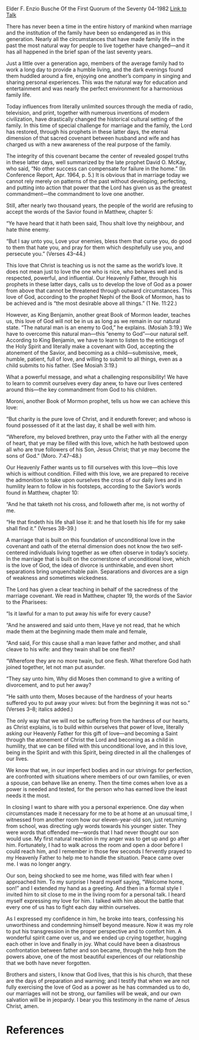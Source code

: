 Elder F. Enzio Busche
Of the First Quorum of the Seventy
04-1982
[Link to Talk](https://www.churchofjesuschrist.org/study/general-conference/1982/04/love-is-the-power-that-will-cure-the-family?lang=eng)

There has never been a time in the entire history of mankind when marriage and the institution of the family have been so endangered as in this generation. Nearly all the circumstances that have made family life in the past the most natural way for people to live together have changed—and it has all happened in the brief span of the last seventy years.

Just a little over a generation ago, members of the average family had to work a long day to provide a humble living, and the dark evenings found them huddled around a fire, enjoying one another’s company in singing and sharing personal experiences. This was the natural way for education and entertainment and was nearly the perfect environment for a harmonious family life.

Today influences from literally unlimited sources through the media of radio, television, and print, together with numerous inventions of modern civilization, have drastically changed the historical cultural setting of the family. In this time of special challenge for marriage and the family, the Lord has restored, through his prophets in these latter days, the eternal dimension of that sacred covenant between husband and wife and has charged us with a new awareness of the real purpose of the family.

The integrity of this covenant became the center of revealed gospel truths in these latter days, well summarized by the late prophet David O. McKay, who said, “No other success can compensate for failure in the home.” (In Conference Report, Apr. 1964, p. 5.) It is obvious that in marriage today we cannot rely merely on patterns of the past without developing, perfecting, and putting into action that power that the Lord has given us as the greatest commandment—the commandment to love one another.

Still, after nearly two thousand years, the people of the world are refusing to accept the words of the Savior found in Matthew, chapter 5:

“Ye have heard that it hath been said, Thou shalt love thy neighbour, and hate thine enemy.

“But I say unto you, Love your enemies, bless them that curse you, do good to them that hate you, and pray for them which despitefully use you, and persecute you.” (Verses 43–44.)

This love that Christ is teaching us is not the same as the world’s love. It does not mean just to love the one who is nice, who behaves well and is respected, powerful, and influential. Our Heavenly Father, through his prophets in these latter days, calls us to develop the love of God as a power from above that cannot be threatened through outward circumstances. This love of God, according to the prophet Nephi of the Book of Mormon, has to be achieved and is “the most desirable above all things.” (1 Ne. 11:22.)

However, as King Benjamin, another great Book of Mormon leader, teaches us, this love of God will not be in us as long as we remain in our natural state. “The natural man is an enemy to God,” he explains. (Mosiah 3:19.) We have to overcome this natural man—this “enemy to God”—our natural self. According to King Benjamin, we have to learn to listen to the enticings of the Holy Spirit and literally make a covenant with God, accepting the atonement of the Savior, and becoming as a child—submissive, meek, humble, patient, full of love, and willing to submit to all things, even as a child submits to his father. (See Mosiah 3:19.)

What a powerful message, and what a challenging responsibility! We have to learn to commit ourselves every day anew, to have our lives centered around this—the key commandment from God to his children.

Moroni, another Book of Mormon prophet, tells us how we can achieve this love:

“But charity is the pure love of Christ, and it endureth forever; and whoso is found possessed of it at the last day, it shall be well with him.

“Wherefore, my beloved brethren, pray unto the Father with all the energy of heart, that ye may be filled with this love, which he hath bestowed upon all who are true followers of his Son, Jesus Christ; that ye may become the sons of God.” (Moro. 7:47–48.)

Our Heavenly Father wants us to fill ourselves with this love—this love which is without condition. Filled with this love, we are prepared to receive the admonition to take upon ourselves the cross of our daily lives and in humility learn to follow in his footsteps, according to the Savior’s words found in Matthew, chapter 10:

“And he that taketh not his cross, and followeth after me, is not worthy of me.

“He that findeth his life shall lose it: and he that loseth his life for my sake shall find it.” (Verses 38–39.)

A marriage that is built on this foundation of unconditional love in the covenant and oath of the eternal dimension does not know the two self-centered individuals living together as we often observe in today’s society. In the marriage that is built on the cornerstone of unconditional love, which is the love of God, the idea of divorce is unthinkable, and even short separations bring unquenchable pain. Separations and divorces are a sign of weakness and sometimes wickedness.

The Lord has given a clear teaching in behalf of the sacredness of the marriage covenant. We read in Matthew, chapter 19, the words of the Savior to the Pharisees:

“Is it lawful for a man to put away his wife for every cause?

“And he answered and said unto them, Have ye not read, that he which made them at the beginning made them male and female,

“And said, For this cause shall a man leave father and mother, and shall cleave to his wife: and they twain shall be one flesh?

“Wherefore they are no more twain, but one flesh. What therefore God hath joined together, let not man put asunder.

“They say unto him, Why did Moses then command to give a writing of divorcement, and to put her away?

“He saith unto them, Moses because of the hardness of your hearts suffered you to put away your wives: but from the beginning it was not so.” (Verses 3–8; italics added.)

The only way that we will not be suffering from the hardness of our hearts, as Christ explains, is to build within ourselves that power of love, literally asking our Heavenly Father for this gift of love—and becoming a Saint through the atonement of Christ the Lord and becoming as a child in humility, that we can be filled with this unconditional love, and in this love, being in the Spirit and with this Spirit, being directed in all the challenges of our lives.

We know that we, in our imperfect bodies and in our strivings for perfection, are confronted with situations where members of our own families, or even a spouse, can behave like an enemy. Then the time comes when love as a power is needed and tested, for the person who has earned love the least needs it the most.

In closing I want to share with you a personal experience. One day when circumstances made it necessary for me to be at home at an unusual time, I witnessed from another room how our eleven-year-old son, just returning from school, was directing ugly words towards his younger sister. They were words that offended me—words that I had never thought our son would use. My first natural reaction in my anger was to get up and go after him. Fortunately, I had to walk across the room and open a door before I could reach him, and I remember in those few seconds I fervently prayed to my Heavenly Father to help me to handle the situation. Peace came over me. I was no longer angry.

Our son, being shocked to see me home, was filled with fear when I approached him. To my surprise I heard myself saying, “Welcome home, son!” and I extended my hand as a greeting. And then in a formal style I invited him to sit close to me in the living room for a personal talk. I heard myself expressing my love for him. I talked with him about the battle that every one of us has to fight each day within ourselves.

As I expressed my confidence in him, he broke into tears, confessing his unworthiness and condemning himself beyond measure. Now it was my role to put his transgression in the proper perspective and to comfort him. A wonderful spirit came over us, and we ended up crying together, hugging each other in love and finally in joy. What could have been a disastrous confrontation between father and son became, through the help from the powers above, one of the most beautiful experiences of our relationship that we both have never forgotten.

Brothers and sisters, I know that God lives, that this is his church, that these are the days of preparation and warning; and I testify that when we are not fully exercising the love of God as a power as he has commanded us to do, our marriages will not be strong, our families will be weak, and our own salvation will be in jeopardy. I bear you this testimony in the name of Jesus Christ, amen.

# References
